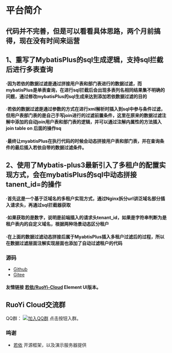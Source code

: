 # 平台简介
## 代码并不完善，但是可以看看具体思路，两个月前搞得，现在没有时间来运营    

## 1、重写了MybatisPlus的sql生成逻辑，支持sql拦截后进行多表查询
####     ·因为若依的数据过滤是通过拼接用户表和部门表进行的数据过滤，而mybatisPlus是单表查询，在进行sql拦截后会出现多表列名相同结果集不明确的问题，通过修改mybatisPlus的sql生成来达到添加若依数据过滤的目的
####     ·若依的数据过滤是通过参数的方式在进行xml解析时插入到sql中参与条件过滤，但用户表部门表的是自己手写join进行的过滤前置条件，这里在原来的数据过滤注解中添加的自动join用户表和部门表的逻辑，并可以通过注解内属性的方法插入join table on 后面的操作sq
####     ·最终让myabtisPlus在执行代码的时候会动态拼接用户表和部门表，并在查询条件的最后插入若依自带的数据过滤条件。

## 2、使用了Mybatis-plus3最新引入了多租户的配置实现方式，会在mybatisPlus的sql中动态拼接tanent_id=的操作
####     ·首先这是一个基于泛域名的多租户实现方式，通过Nginx拆分url讲泛域名部分插入请求头，再通过sql拦截器获取
####     ·如果获取的是数字，说明是前端插入的请求头tenant_id，如果是字符串判断为是租户表内的自定义域名，根据两种场景动态区分租户
####     ·在上面的数据过滤动态拼接后属于MyabtisPlus插入多租户过滤后的过程，所以在数据过滤层面注解实现层面也添加了自动过滤租户的代码

### 源码

- [Github](https://github.com/Eaydenser/RuoyiCloud-mybatisPlus-Tenant)
- [Gitee](https://gitee.com/eaydesner/ruo-yi-cloud-pro-max-plus)

#### 友情链接 [若依/RuoYi-Cloud](https://gitee.com/y_project/RuoYi-Cloud) Element UI版本。
## RuoYi Cloud交流群

QQ群：  [![加入QQ群](https://img.shields.io/badge/755109875-blue.svg)](https://jq.qq.com/?_wv=1027&k=5JGXHPD)  点击按钮入群。

### 鸣谢
- [若依](https://gitee.com/y_project/RuoYi) 开源框架，以及演示服务器提供
